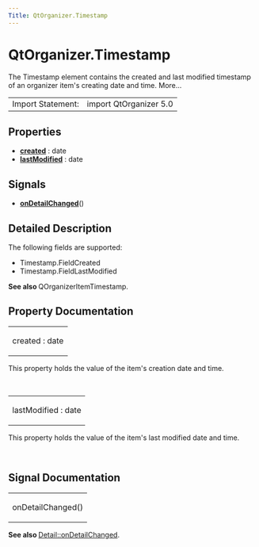 ```yaml
---
Title: QtOrganizer.Timestamp
---
```


# QtOrganizer.Timestamp

<span class="subtitle"></span>
<!-- $$$Timestamp-brief -->
<p>The Timestamp element contains the created and last modified timestamp of an organizer item's creating date and time. More...</p>
<!-- @@@Timestamp -->
<table class="alignedsummary">
<tr><td class="memItemLeft rightAlign topAlign"> Import Statement:</td><td class="memItemRight bottomAlign"> import QtOrganizer 5.0</td></tr></table><ul>
</ul>
<h2 id="properties">Properties</h2>
<ul>
<li class="fn"><b><b><a href="#created-prop">created</a></b></b> : date</li>
<li class="fn"><b><b><a href="#lastModified-prop">lastModified</a></b></b> : date</li>
</ul>
<h2 id="signals">Signals</h2>
<ul>
<li class="fn"><b><b><a href="#onDetailChanged-signal">onDetailChanged</a></b></b>()</li>
</ul>
<!-- $$$Timestamp-description -->
<h2 id="details">Detailed Description</h2>
</p>
<p>The following fields are supported:</p>
<ul>
<li>Timestamp.FieldCreated</li>
<li>Timestamp.FieldLastModified</li>
</ul>
<p><b>See also </b>QOrganizerItemTimestamp.</p>
<!-- @@@Timestamp -->
<h2>Property Documentation</h2>
<!-- $$$created -->
<table class="qmlname"><tr valign="top" id="created-prop"><td class="tblQmlPropNode"><p><span class="name">created</span> : <span class="type">date</span></p></td></tr></table><p>This property holds the value of the item's creation date and time.</p>
<!-- @@@created -->
<br/>
<!-- $$$lastModified -->
<table class="qmlname"><tr valign="top" id="lastModified-prop"><td class="tblQmlPropNode"><p><span class="name">lastModified</span> : <span class="type">date</span></p></td></tr></table><p>This property holds the value of the item's last modified date and time.</p>
<!-- @@@lastModified -->
<br/>
<h2>Signal Documentation</h2>
<!-- $$$onDetailChanged -->
<table class="qmlname"><tr valign="top" id="onDetailChanged-signal"><td class="tblQmlFuncNode"><p><span class="name">onDetailChanged</span>()</p></td></tr></table><p><b>See also </b><a href="QtOrganizer.Detail.md#onDetailChanged-signal">Detail::onDetailChanged</a>.</p>
<!-- @@@onDetailChanged -->
<br/>
